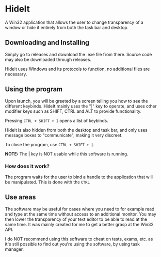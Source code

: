 # HideIt
A Win32 application that allows the user to change transparency of a window or hide it entirely from both the task bar and desktop.

## Downloading and Installing
Simply go to releases and download the .exe file from there.
Source code may also be downloaded through releases.

HideIt uses Windows and its protocols to function, no additional files are necessary.

## Using the program
Upon launch, you will be greeted by a screen telling you how to see the different keybinds.
HideIt mainly uses the "|" key to operate, and uses other modifier keys such as SHIFT, CTRL and ALT to provide functionality.

Pressing `CTRL + SHIFT + I` opens a list of keybinds.

HideIt is also hidden from both the desktop and task bar, and only uses message boxes to "communicate", making it very discreet.

To close the program, use `CTRL + SHIFT + |`.

**NOTE:** The | key is NOT usable while this software is running.

### How does it work?
The program waits for the user to bind a handle to the application that will be manipulated.
This is done with the `CTRL`

## Use areas
The software may be useful for cases where you need to for example read and type at the same time without access to an additional monitor.
You may then lower the transparency of your text editor to be able to read at the same time.
It was mainly created for me to get a better grasp at the Win32 API.

I do NOT recommend using this software to cheat on tests, exams, etc. as it's still possible to find out you're using the software, by using task manager.
